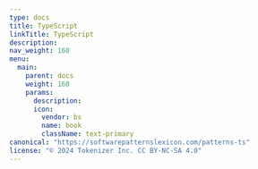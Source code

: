 ```yaml
---
type: docs
title: TypeScript
linkTitle: TypeScript
description: 
nav_weight: 160
menu:
  main:
    parent: docs
    weight: 160
    params:
      description: 
      icon:
        vendor: bs
        name: book
        className: text-primary
canonical: "https://softwarepatternslexicon.com/patterns-ts"
license: "© 2024 Tokenizer Inc. CC BY-NC-SA 4.0"
---
```

